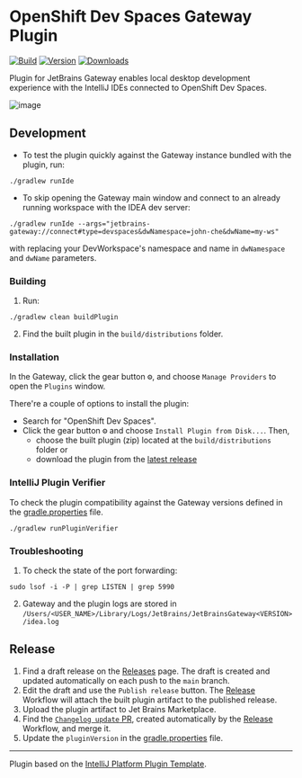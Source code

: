 # OpenShift Dev Spaces Gateway Plugin

[![Build](https://github.com/redhat-developer/devspaces-gateway-plugin/workflows/Build/badge.svg)](https://github.com/redhat-developer/devspaces-gateway-plugin/actions/workflows/build.yml)
[![Version](https://img.shields.io/jetbrains/plugin/v/com.redhat.devtools.gateway.svg)](https://plugins.jetbrains.com/plugin/24234-openshift-dev-spaces)
[![Downloads](https://img.shields.io/jetbrains/plugin/d/com.redhat.devtools.gateway.svg)](https://plugins.jetbrains.com/plugin/24234-openshift-dev-spaces)

<!-- Plugin description -->
<!-- This specific section is a source for the [plugin.xml](/src/main/resources/META-INF/plugin.xml) file which will be extracted by the [Gradle](/build.gradle.kts) during the build process. -->
Plugin for JetBrains Gateway enables local desktop development experience with the IntelliJ IDEs connected to OpenShift Dev Spaces.
<!-- Plugin description end -->

![image](https://github.com/user-attachments/assets/0fd641e6-880a-44af-8f64-581d81f03276)

## Development
- To test the plugin quickly against the Gateway instance bundled with the plugin, run:

```console
./gradlew runIde
```

- To skip opening the Gateway main window and connect to an already running workspace with the IDEA dev server:

```console
./gradlew runIde --args="jetbrains-gateway://connect#type=devspaces&dwNamespace=john-che&dwName=my-ws"
```

with replacing your DevWorkspace's namespace and name in `dwNamespace` and `dwName` parameters.

### Building
1. Run:

```console
./gradlew clean buildPlugin
```

2. Find the built plugin in the `build/distributions` folder.

### Installation
In the Gateway, click the gear button <kbd>⚙️</kbd>, and choose `Manage Providers` to open the `Plugins` window.

There're a couple of options to install the plugin:

- Search for "OpenShift Dev Spaces".
- Click the gear button <kbd>⚙️</kbd> and choose `Install Plugin from Disk...`. Then,
  - choose the built plugin (zip) located at the `build/distributions` folder or
  - download the plugin from the [latest release](https://github.com/redhat-developer/devspaces-gateway-plugin/releases/latest)

### IntelliJ Plugin Verifier
To check the plugin compatibility against the Gateway versions defined in the [gradle.properties](./gradle.properties) file.

```console
./gradlew runPluginVerifier
```

### Troubleshooting
1. To check the state of the port forwarding:
```console
sudo lsof -i -P | grep LISTEN | grep 5990
```

2. Gateway and the plugin logs are stored in
`/Users/<USER_NAME>/Library/Logs/JetBrains/JetBrainsGateway<VERSION>/idea.log`


## Release
1. Find a draft release on the [Releases](https://github.com/redhat-developer/devspaces-gateway-plugin/releases) page. The draft is created and updated automatically on each push to the `main` branch.
2. Edit the draft and use the `Publish release` button. The [Release](https://github.com/redhat-developer/devspaces-gateway-plugin/blob/main/.github/workflows/release.yml) Workflow will attach the built plugin artifact to the published release.
3. Upload the plugin artifact to Jet Brains Marketplace.
4. Find the [`Changelog update` PR](https://github.com/redhat-developer/devspaces-gateway-plugin/pulls), created automatically by the [Release](https://github.com/redhat-developer/devspaces-gateway-plugin/blob/main/.github/workflows/release.yml) Workflow, and merge it.
5. Update the `pluginVersion` in the [gradle.properties](https://github.com/redhat-developer/devspaces-gateway-plugin/blob/main/gradle.properties) file.

---
Plugin based on the [IntelliJ Platform Plugin Template][template].

[template]: https://github.com/JetBrains/intellij-platform-plugin-template
[docs:plugin-description]: https://plugins.jetbrains.com/docs/intellij/plugin-user-experience.html#plugin-description-and-presentation
